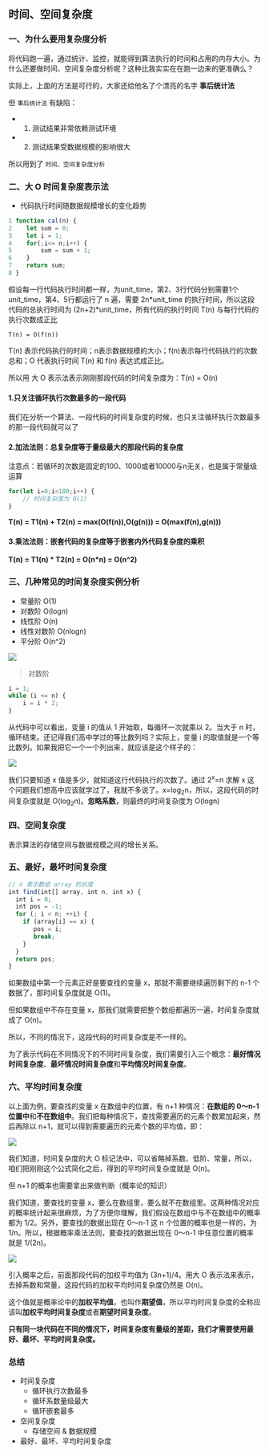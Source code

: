## 时间、空间复杂度

### 一、为什么要用复杂度分析

将代码跑一遍，通过统计、监控，就能得到算法执行的时间和占用的内存大小。为什么还要做时间、空间复杂度分析呢？这种比我实实在在跑一边来的更准确么？

实际上，上面的方法是可行的，大家还给他名了个漂亮的名字 **事后统计法**

但 `事后统计法` 有缺陷：

- 1. 测试结果非常依赖测试环境
- 2. 测试结果受数据规模的影响很大

所以用到了 `时间、空间复杂度分析`

### 二、大 O 时间复杂度表示法

- 代码执行时间随数据规模增长的变化趋势

```JavaScript
1 function cal(n) {
2    let sum = 0;
3    let i = 1;
4    for(;i<= n;i++) {
5        sum = sum + 1;
6    }
7    return sum;
8 }
```
假设每一行代码执行时间都一样，为unit_time，第2、3行代码分别需要1个 unit_time，第4、5行都运行了 n 遍，需要 2n\*unit_time 的执行时间，所以这段代码的总执行时间为 (2n+2)\*unit_time，所有代码的执行时间 T(n) 与每行代码的执行次数成正比

```
T(n) = O(f(n))
```

T(n) 表示代码执行的时间；n表示数据规模的大小；f(n)表示每行代码执行的次数总和；O 代表执行时间 T(n) 和 f(n) 表达式成正比。

所以用 大 O 表示法表示刚刚那段代码的时间复杂度为：T(n) = O(n)

#### 1.只关注循环执行次数最多的一段代码

我们在分析一个算法、一段代码的时间复杂度的时候，也只关注循环执行次数最多的那一段代码就可以了

#### 2.加法法则：总复杂度等于量级最大的那段代码的复杂度

注意点：若循环的次数是固定的100、1000或者10000与n无关，也是属于常量级运算

```javaScript
for(let i=0;i<100;i++) {
    // 时间复杂度为 O(1)
}
```

**T(n) = T1(n) + T2(n) = max(O(f(n)),O(g(n))) = O(max(f(n),g(n)))**

#### 3.乘法法则：嵌套代码的复杂度等于嵌套内外代码复杂度的乘积

**T(n) =  T1(n) * T2(n) = O(n*n) = O(n^2)**


### 三、几种常见的时间复杂度实例分析

- 常量阶        O(1)
- 对数阶        O(logn)
- 线性阶        O(n)
- 线性对数阶    O(nlogn)
- 平分阶        O(n^2)

![](https://static001.geekbang.org/resource/image/37/0a/3723793cc5c810e9d5b06bc95325bf0a.jpg)

> 对数阶

```javaScript
i = 1;
while (i <= n) {
    i = i * 2;
}
```
从代码中可以看出，变量 i 的值从 1 开始取，每循环一次就乘以 2。当大于 n 时，循环结束。还记得我们高中学过的等比数列吗？实际上，变量 i 的取值就是一个等比数列。如果我把它一个一个列出来，就应该是这个样子的：

![](https://static001.geekbang.org/resource/image/9b/9a/9b1c88264e7a1a20b5954be9bc4bec9a.jpg)

<p>我们只要知道 x 值是多少，就知道这行代码执行的次数了。通过 2<sup>x</sup>=n 求解 x 这个问题我们想高中应该就学过了，我就不多说了。x=log<sub>2</sub>n，所以，这段代码的时间复杂度就是 O(log<sub>2</sub>n)。<strong>忽略系数</strong>，则最终的时间复杂度为 O(log<sub></sub>n) </p>

### 四、空间复杂度

表示算法的存储空间与数据规模之间的增长关系。

### 五、最好，最坏时间复杂度

```javaScript
// n 表示数组 array 的长度
int find(int[] array, int n, int x) {
  int i = 0;
  int pos = -1;
  for (; i < n; ++i) {
    if (array[i] == x) {
       pos = i;
       break;
    }
  }
  return pos;
}
```

如果数组中第一个元素正好是要查找的变量 x，那就不需要继续遍历剩下的 n-1 个数据了，那时间复杂度就是 O(1)。

但如果数组中不存在变量 x，那我们就需要把整个数组都遍历一遍，时间复杂度就成了 O(n)。

所以，不同的情况下，这段代码的时间复杂度是不一样的。

为了表示代码在不同情况下的不同时间复杂度，我们需要引入三个概念：**最好情况时间复杂度**、**最坏情况时间复杂度**和**平均情况时间复杂度**。

### 六、平均时间复杂度

以上面为例，要查找的变量 x 在数组中的位置，有 n+1 种情况：<strong>在数组的 0～n-1 位置中</strong>和<strong>不在数组中</strong>。我们把每种情况下，查找需要遍历的元素个数累加起来，然后再除以 n+1，就可以得到需要遍历的元素个数的平均值，即：

![](https://static001.geekbang.org/resource/image/d8/2f/d889a358b8eccc5bbb90fc16e327a22f.jpg)

我们知道，时间复杂度的大 O 标记法中，可以省略掉系数、低阶、常量，所以，咱们把刚刚这个公式简化之后，得到的平均时间复杂度就是 O(n)。

但 n+1 的概率也需要拿出来做判断（概率论的知识）

我们知道，要查找的变量 x，要么在数组里，要么就不在数组里。这两种情况对应的概率统计起来很麻烦，为了方便你理解，我们假设在数组中与不在数组中的概率都为 1/2。另外，要查找的数据出现在 0～n-1 这 n 个位置的概率也是一样的，为 1/n。所以，根据概率乘法法则，要查找的数据出现在 0～n-1 中任意位置的概率就是 1/(2n)。

![](https://static001.geekbang.org/resource/image/36/7f/36c0aabdac69032f8a43368f5e90c67f.jpg)

引入概率之后，前面那段代码的加权平均值为 (3n+1)/4。用大 O 表示法来表示，去掉系数和常量，这段代码的加权平均时间复杂度仍然是 O(n)。

<p>这个值就是概率论中的<strong>加权平均值</strong>，也叫作<strong>期望值</strong>，所以平均时间复杂度的全称应该叫<strong>加权平均时间复杂度</strong>或者<strong>期望时间复杂度</strong>。</p>

**只有同一块代码在不同的情况下，时间复杂度有量级的差距，我们才需要使用最好、最坏、平均时间复杂度。**

### 总结

- 时间复杂度
  - 循环执行次数最多
  - 循环系数量级最大
  - 循环嵌套最多
- 空间复杂度
  - 存储空间 & 数据规模
- 最好、最坏、平均时间复杂度
